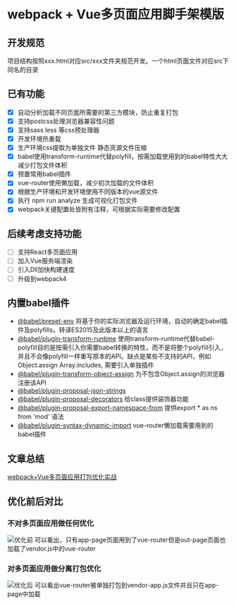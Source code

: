# webpack + Vue多页面应用脚手架模版

## 开发规范
项目结构按照xxx.html对应src/xxx文件夹规范开发。一个html页面文件对应src下同名的目录

## 已有功能
- [x] 自动分析加载不同页面所需要的第三方模块，防止重复打包
- [x] 支持postcss处理浏览器兼容性问题
- [x] 支持sass less 等css预处理器
- [x] 开发环境热重载
- [x] 生产环境css提取为单独文件 静态资源文件压缩
- [x] babel使用transform-runtime代替polyfill，按需加载使用到的babel特性大大减少打包文件体积
- [x] 预置常用babel插件
- [x] vue-router使用懒加载，减少初次加载的文件体积
- [x] 根据生产环境和开发环境使用不同版本的vue源文件
- [x] 执行 npm run analyze 生成可视化打包文件
- [x] webpack关键配置处皆附有注释，可根据实际需要修改配置

## 后续考虑支持功能
- [ ] 支持React多页面应用
- [ ] 加入Vue服务端渲染
- [ ] 引入Dll加快构建速度
- [ ] 升级到webpack4

## 内置babel插件
- [@babel/preset-env](https://www.baidu.com/link?url=YV7CjHPZWlg3fWk_p5qwdHx4vQgYJDAXb_ldokM4tf1P-ItVo0piyqPdxcY6_JrnAL4sa7Whs7uNJpUaWWcIo_&wd=&eqid=e4b71adc00003376000000045bf8247e) 将基于你的实际浏览器及运行环境，自动的确定babel插件及polyfills，转译ES2015及此版本以上的语言
- [@babel/plugin-transform-runtime](https://babeljs.io/docs/en/babel-plugin-transform-runtime/) 使用transform-runtime代替babel-polyfill目的是按需引入你需要babel转换的特性，而不是将整个polyfill引入，并且不会像polyfill一样重写原本的API。缺点是某些不支持的API，例如Object.assign Array.includes, 需要引入单独插件
- [@babel/plugin-transform-object-assign](https://babeljs.io/docs/en/babel-plugin-transform-object-assign/) 为不包含Object.assign的浏览器注册该API
- [@babel/plugin-proposal-json-strings](https://babeljs.io/docs/en/next/babel-plugin-proposal-json-strings.html)
- [@babel/plugin-proposal-decorators](http://npm.taobao.org/package/babel-plugin-transform-decorators-legacy) 给class提供装饰器功能
- [@babel/plugin-proposal-export-namespace-from](https://babeljs.io/docs/en/next/babel-plugin-proposal-export-namespace-from.html) 提供export * as ns from 'mod' 语法
- [@babel/plugin-syntax-dynamic-import](https://babeljs.io/docs/en/babel-plugin-syntax-dynamic-import/) vue-router懒加载需要用到的babel插件

## 文章总结
[webpack+Vue多页面应用打包优化实战](https://zhuanlan.zhihu.com/p/46971923)

## 优化前后对比

### 不对多页面应用做任何优化

![优化前](https://img.alicdn.com/tfs/TB1ak1Np4TpK1RjSZR0XXbEwXXa-2874-1580.png)
可以看出，只有app-page页面用到了vue-router但是out-page页面也加载了vendor.js中的vue-router

### 对多页面应用做分离打包优化
![优化后](https://img.alicdn.com/tfs/TB1z5qSp3HqK1RjSZJnXXbNLpXa-2874-1570.png)
可以看出vue-router被单独打包到vendor-app.js文件并且只在app-page中加载
